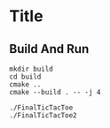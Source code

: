 # Title

## Build And Run

```
mkdir build
cd build
cmake ..
cmake --build . -- -j 4
```

```
./FinalTicTacToe
./FinalTicTacToe2
```